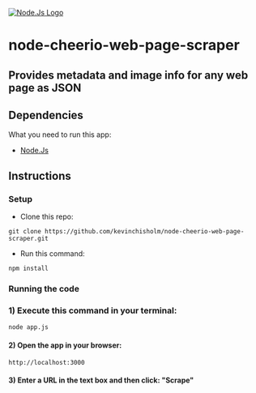 [![Node.Js  Logo](http://sub1.kevinchisholm.com/blog/images/node-js-logo.png)](https://nodejs.org/)


# node-cheerio-web-page-scraper

## Provides metadata and image info for any web page as JSON 

## Dependencies

What you need to run this app:

* [Node.Js](https://nodejs.org)

## Instructions

### Setup

* Clone this repo:

```
git clone https://github.com/kevinchisholm/node-cheerio-web-page-scraper.git
```

* Run this command:

```
npm install
```

### Running the code

### 1) Execute this command in your terminal:

```
node app.js
```

#### 2) Open the app in your browser:

```
http://localhost:3000
```
#### 3) Enter a URL in the text box and then click: "Scrape"